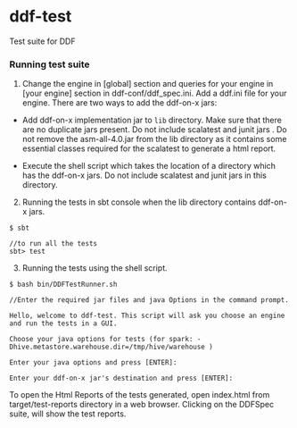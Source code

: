 # ddf-test
Test suite for DDF

### Running test suite

1. Change the engine in [global] section and queries for your engine in [your engine] section in ddf-conf/ddf_spec.ini. 
Add a ddf.ini file for your engine. There are two ways to add the ddf-on-x jars:

  * Add ddf-on-x implementation jar to `lib` directory. Make sure that there are no duplicate jars present. Do not 
 include scalatest and junit jars . Do not remove the asm-all-4.0.jar from the lib directory as it
contains some essential classes required for the scalatest to generate a html report.

  * Execute the shell script which takes the location of a directory which has the ddf-on-x jars. Do not include 
 scalatest and junit jars in this directory. 

2. Running the tests in sbt console when the lib directory contains ddf-on-x jars.

```
$ sbt

//to run all the tests
sbt> test
```

3. Running the tests using the shell script.

```
$ bash bin/DDFTestRunner.sh

//Enter the required jar files and java Options in the command prompt.

Hello, welcome to ddf-test. This script will ask you choose an engine and run the tests in a GUI.

Choose your java options for tests (for spark: -Dhive.metastore.warehouse.dir=/tmp/hive/warehouse )

Enter your java options and press [ENTER]:

Enter your ddf-on-x jar's destination and press [ENTER]:

```

To open the Html Reports of the tests generated, open index.html from target/test-reports directory in a web browser.
Clicking on the DDFSpec suite, will show the test reports.

